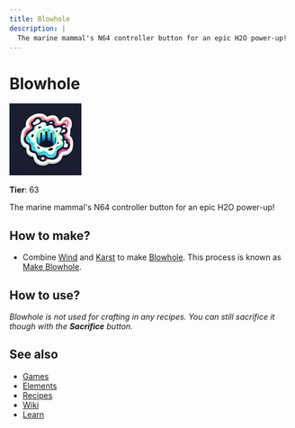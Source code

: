 ```yaml
---
title: Blowhole
description: |
  The marine mammal's N64 controller button for an epic H2O power-up!
---
```

# Blowhole

![](../images/item.blowhole.png)

**Tier**: 63

The marine mammal's N64 controller button for an epic H2O power-up!

## How to make?

* Combine [Wind](/wiki/elements/wind) and [Karst](/wiki/elements/karst) to make [Blowhole](/wiki/elements/blowhole). This process is known as [Make Blowhole](/wiki/recipes/make-blowhole).

## How to use?

_Blowhole is not used for crafting in any recipes. You can still sacrifice it though with the **Sacrifice** button._

## See also

* [Games](/wiki/games)
* [Elements](/wiki/elements)
* [Recipes](/wiki/recipes)
* [Wiki](/wiki/index)
* [Learn](/learn/index)